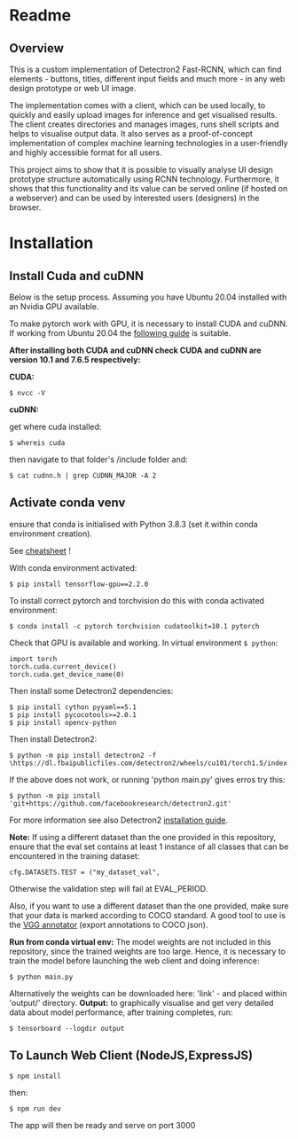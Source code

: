 # Readme

## Overview

This is a custom implementation of Detectron2 Fast-RCNN, which can find elements - buttons, titles, different input fields and much more - in any web design prototype or web UI image. 

The implementation comes with a client, which can be used locally, to quickly and easily upload images for inference and get visualised results. The client creates directories and manages images, runs shell scripts and helps to visualise output data. It also serves as a proof-of-concept implementation of complex machine learning technologies in a user-friendly and highly accessible format for all users.

This project aims to show that it is possible to visually analyse UI design prototype structure automatically using RCNN technology. Furthermore, it shows that this functionality and its value can be served online (if hosted on a webserver) and can be used by interested users (designers) in the browser.

# Installation

## Install Cuda and cuDNN

Below is the setup process. Assuming you have Ubuntu 20.04 installed with an Nvidia GPU available.

To make pytorch work with GPU, it is necessary to install CUDA and cuDNN. If working from Ubuntu 20.04 the [following guide](https://askubuntu.com/questions/1230645/when-is-cuda-gonna-be-released-for-ubuntu-20-04) is suitable.
  

**After installing both CUDA and cuDNN check CUDA and cuDNN are version 10.1 and 7.6.5 respectively:**

**CUDA:**

    $ nvcc -V

**cuDNN:**

get where cuda installed:

    $ whereis cuda
then navigate to that folder's /include folder and: 

    $ cat cudnn.h | grep CUDNN_MAJOR -A 2

  
  

## Activate conda venv

ensure that conda is initialised with Python 3.8.3 (set it within conda environment creation). 

See [cheatsheet](https://docs.conda.io/projects/conda/en/4.6.0/_downloads/52a95608c49671267e40c689e0bc00ca/conda-cheatsheet.pdf) !

With conda environment activated:

    $ pip install tensorflow-gpu==2.2.0

To install correct pytorch and torchvision do this with conda activated environment:

    $ conda install -c pytorch torchvision cudatoolkit=10.1 pytorch

Check that GPU is available and working. In virtual environment `$ python`:

    import torch
    torch.cuda.current_device()
    torch.cuda.get_device_name(0)

Then install some Detectron2 dependencies:

    $ pip install cython pyyaml==5.1
    $ pip install pycocotools>=2.0.1
    $ pip install opencv-python

Then install Detectron2:

    $ python -m pip install detectron2 -f \https://dl.fbaipublicfiles.com/detectron2/wheels/cu101/torch1.5/index.html

If the above does not work, or running 'python main.py' gives erros try this:

    $ python -m pip install 'git+https://github.com/facebookresearch/detectron2.git'

For more information see also Detectron2 [installation guide](https://github.com/facebookresearch/detectron2/blob/master/INSTALL.md). 

  

**Note:**
If using a different dataset than the one provided in this repository, ensure that the eval set contains at least 1 instance of all classes that can be encountered in the training dataset:

    cfg.DATASETS.TEST = ("my_dataset_val",


Otherwise the validation step will fail at EVAL_PERIOD.

Also, if you want to use a different dataset than the one provided, make sure that your data is marked according to COCO standard. A good tool to use is the [VGG annotator](http://www.robots.ox.ac.uk/~vgg/software/via/via_demo.html) (export annotations to COCO json).
  
**Run from conda virtual env:**
The model weights are not included in this repository, since the trained weights are too large. Hence, it is necessary to train the model before launching the web client and doing inference:

    $ python main.py

Alternatively the weights can be downloaded here: 'link' - and placed within 'output/' directory.
**Output:**
to graphically visualise and get very detailed data about model performance, after training completes, run:

    $ tensorboard --logdir output

## To Launch Web Client (NodeJS,ExpressJS)

    $ npm install
then:

    $ npm run dev

The app will then be ready and serve on port 3000






